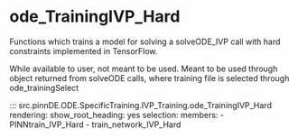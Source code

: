 # ode_TrainingIVP_Hard

Functions which trains a model for solving a solveODE_IVP call with hard constraints implemented in TensorFlow.

While available to user, not meant to be used. Meant to be used through
object returned from solveODE calls, where training file is selected through ode_trainingSelect

::: src.pinnDE.ODE.SpecificTraining.IVP_Training.ode_TrainingIVP_Hard
    rendering:
      show_root_heading: yes
    selection:
      members:
        - PINNtrain_IVP_Hard
        - train_network_IVP_Hard